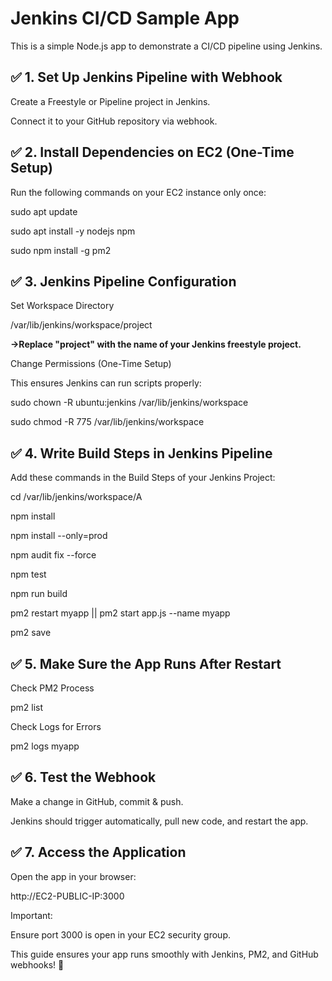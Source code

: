 # Jenkins CI/CD Sample App

This is a simple Node.js app to demonstrate a CI/CD pipeline using Jenkins.

## ✅ 1. Set Up Jenkins Pipeline with Webhook

Create a Freestyle or Pipeline project in Jenkins.

Connect it to your GitHub repository via webhook.

## ✅ 2. Install Dependencies on EC2 (One-Time Setup)

Run the following commands on your EC2 instance only once:

sudo apt update

sudo apt install -y nodejs npm

sudo npm install -g pm2

## ✅ 3. Jenkins Pipeline Configuration

Set Workspace Directory

/var/lib/jenkins/workspace/project

**->Replace "project" with the name of your Jenkins freestyle project.**


Change Permissions (One-Time Setup)

This ensures Jenkins can run scripts properly:

sudo chown -R ubuntu:jenkins /var/lib/jenkins/workspace

sudo chmod -R 775 /var/lib/jenkins/workspace

## ✅ 4. Write Build Steps in Jenkins Pipeline

Add these commands in the Build Steps of your Jenkins Project:

cd /var/lib/jenkins/workspace/A

npm install

npm install --only=prod  

npm audit fix --force    

npm test               

npm run build            

pm2 restart myapp || pm2 start app.js --name myapp

pm2 save

## ✅ 5. Make Sure the App Runs After Restart

Check PM2 Process

pm2 list

Check Logs for Errors

pm2 logs myapp

## ✅ 6. Test the Webhook

Make a change in GitHub, commit & push.

Jenkins should trigger automatically, pull new code, and restart the app.

## ✅ 7. Access the Application

Open the app in your browser:

http://EC2-PUBLIC-IP:3000

Important:

Ensure port 3000 is open in your EC2 security group.

This guide ensures your app runs smoothly with Jenkins, PM2, and GitHub webhooks! 🚀

